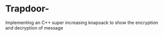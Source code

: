 # Trapdoor-
Implementing an C++ super increasing knapsack to show the encryption and decryption of message

